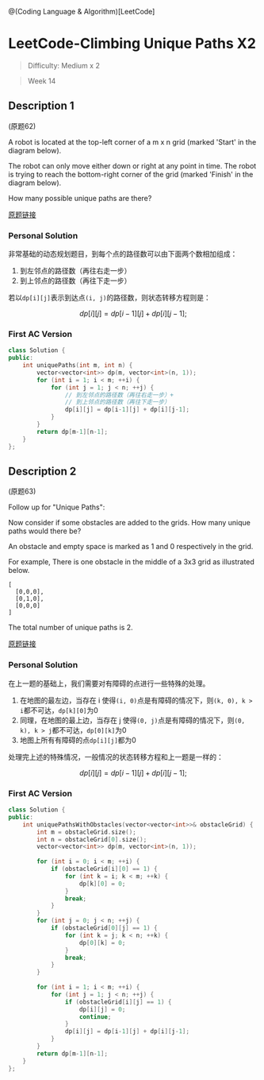 @(Coding Language & Algorithm)[LeetCode]

# LeetCode-Climbing Unique Paths X2

> Difficulty: Medium x 2

> Week 14

## Description 1 
(原题62)

A robot is located at the top-left corner of a m x n grid (marked 'Start' in the diagram below).

The robot can only move either down or right at any point in time. The robot is trying to reach the bottom-right corner of the grid (marked 'Finish' in the diagram below).

How many possible unique paths are there?

[原题链接](https://leetcode.com/problems/unique-paths/description/)

### Personal Solution

非常基础的动态规划题目，到每个点的路径数可以由下面两个数相加组成：
1. 到左邻点的路径数（再往右走一步）
2. 到上邻点的路径数（再往下走一步）

若以`dp[i][j]`表示到达点`(i, j)`的路径数，则状态转移方程则是：

$$
dp[i][j] = dp[i-1][j] + dp[i][j-1];
$$

### First AC Version

```cpp
class Solution {
public:
    int uniquePaths(int m, int n) {
        vector<vector<int>> dp(m, vector<int>(n, 1));
        for (int i = 1; i < m; ++i) {
            for (int j = 1; j < n; ++j) {
                // 到左邻点的路径数（再往右走一步）+
                // 到上邻点的路径数（再往下走一步）
                dp[i][j] = dp[i-1][j] + dp[i][j-1];
            }
        }
        return dp[m-1][n-1];
    }
};
```

## Description 2
(原题63)

Follow up for "Unique Paths":

Now consider if some obstacles are added to the grids. How many unique paths would there be?

An obstacle and empty space is marked as 1 and 0 respectively in the grid.

For example,
There is one obstacle in the middle of a 3x3 grid as illustrated below.

```
[
  [0,0,0],
  [0,1,0],
  [0,0,0]
]

```

The total number of unique paths is 2.

[原题链接](https://leetcode.com/problems/unique-paths-ii/description/)

### Personal Solution

在上一题的基础上，我们需要对有障碍的点进行一些特殊的处理。

1. 在地图的最左边，当存在 i 使得`(i, 0)`点是有障碍的情况下，则`(k, 0), k > i`都不可达，`dp[k][0]`为0
2. 同理，在地图的最上边，当存在 j 使得`(0, j)`点是有障碍的情况下，则`(0, k), k > j`都不可达，`dp[0][k]`为0
3. 地图上所有有障碍的点`dp[i][j]`都为0

处理完上述的特殊情况，一般情况的状态转移方程和上一题是一样的：

$$
dp[i][j] = dp[i-1][j] + dp[i][j-1];
$$

### First AC Version

```cpp
class Solution {
public:
    int uniquePathsWithObstacles(vector<vector<int>>& obstacleGrid) {
        int m = obstacleGrid.size();
        int n = obstacleGrid[0].size();
        vector<vector<int>> dp(m, vector<int>(n, 1));
        
        for (int i = 0; i < m; ++i) {
            if (obstacleGrid[i][0] == 1) {
                for (int k = i; k < m; ++k) {
                    dp[k][0] = 0;
                }
                break;
            }
        }
        for (int j = 0; j < n; ++j) {
            if (obstacleGrid[0][j] == 1) {
                for (int k = j; k < n; ++k) {
                    dp[0][k] = 0;
                }
                break;
            }
        }
        
        for (int i = 1; i < m; ++i) {
            for (int j = 1; j < n; ++j) {
                if (obstacleGrid[i][j] == 1) {
                    dp[i][j] = 0;
                    continue;
                }
                dp[i][j] = dp[i-1][j] + dp[i][j-1];
            }
        }
        return dp[m-1][n-1];
    }
};
```